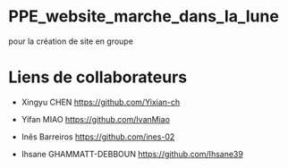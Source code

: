 # PPE_website_marche_dans_la_lune
pour la création de site en groupe
# Liens de collaborateurs

- Xingyu CHEN              https://github.com/Yixian-ch
  
- Yifan MIAO               https://github.com/IvanMiao
  
- Inês Barreiros           https://github.com/ines-02
  
- Ihsane GHAMMATT-DEBBOUN    https://github.com/Ihsane39    
